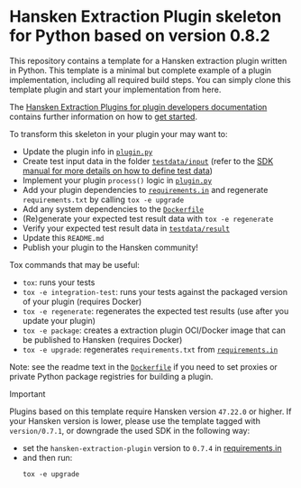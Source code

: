 # Hansken Extraction Plugin skeleton for Python based on version 0.8.2

This repository contains a template for a Hansken extraction plugin written in Python.
This template is a minimal but complete example of a plugin implementation, including all required build steps.
You can simply clone this template plugin and start your implementation from here.

The [Hansken Extraction Plugins for plugin developers documentation](https://netherlandsforensicinstitute.github.io/hansken-extraction-plugin-sdk-documentation/latest/)
 contains further information on how to [get started](https://netherlandsforensicinstitute.github.io/hansken-extraction-plugin-sdk-documentation/latest/dev/python/getting_started.html).


To transform this skeleton in your plugin your may want to:

* Update the plugin info in [`plugin.py`](plugin.py)
* Create test input data in the folder [`testdata/input`](testdata/input)
  (refer to the [SDK manual for more details on how to define test data](https://netherlandsforensicinstitute.github.io/hansken-extraction-plugin-sdk-documentation/latest/dev/concepts/test_framework.html))
* Implement your plugin `process()` logic in [`plugin.py`](plugin.py)
* Add your plugin dependencies to [`requirements.in`](requirements.in)
  and regenerate `requirements.txt` by calling `tox -e upgrade`
* Add any system dependencies to the [`Dockerfile`](Dockerfile)
* (Re)generate your expected test result data with `tox -e regenerate`
* Verify your expected test result data in [`testdata/result`](testdata/result)
* Update this `README.md`
* Publish your plugin to the Hansken community!

Tox commands that may be useful:
* `tox`: runs your tests
* `tox -e integration-test`: runs your tests against the packaged version of your plugin (requires Docker)
* `tox -e regenerate`: regenerates the expected test results (use after you update your plugin)
* `tox -e package`: creates a extraction plugin OCI/Docker image that can be published to Hansken (requires Docker)
* `tox -e upgrade`: regenerates `requirements.txt` from [`requirements.in`](requirements.in)

Note: see the readme text in the [`Dockerfile`](Dockerfile) if you need to set proxies or private Python package registries for building a plugin.


> [!IMPORTANT]  
> Plugins based on this template require Hansken version `47.22.0` or higher.
> If your Hansken version is lower, please use the template tagged with `version/0.7.1`, or downgrade the used SDK in the following way:
>  * set the `hansken-extraction-plugin` version to `0.7.4` in [requirements.in](requirements.in)
>  * and then run:
>    ```shell
>    tox -e upgrade
>    ```

